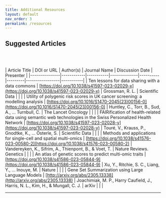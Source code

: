 ```yaml
---
title: Additional Resources
layout: default
nav_order: 3
permalink: /resources
---
```


## Suggested Articles  
<br><br>


| Article Title | DOI or URL | Author(s) | Journal Name |  Discussion Date | Presenter |
|---------------|------------|-----------|--------------|----------|---------|-----------------|-----------|
| Ten lessons for data sharing with a data commons | [https://doi.org/10.1038/s41597-023-02029-x](https://doi.org/10.1038/s41597-023-02029-x) | Grossman, R. L. | Scientific Data | | | 
| Utility of polygenic risk scores in UK cancer screening: a modelling analysis | [https://doi.org/10.1016/S1470-2045(23)00156-0](https://doi.org/10.1016/S1470-2045(23)00156-0) | Huntley, C., Torr, B., Sud, A., ... Turnbull, C. | The Lancet Oncology | | |
| FAIRification of health-related data using semantic web technologies in the Swiss Personalized Health Network | [https://doi.org/10.1038/s41597-023-02028-y](https://doi.org/10.1038/s41597-023-02028-y) | Touré, V., Krauss, P., Gnodtke, K., ... Österle, S. | Scientific Data | | | 
| Methods and applications for single-cell and spatial multi-omics | [https://doi.org/10.1038/s41576-023-00580-2](https://doi.org/10.1038/s41576-023-00580-2) | Vandereyken, K., Sifrim, A., Thienpont, B., & Voet, T. | Nature Reviews. Genetics | | | 
| An atlas of genetic scores to predict multi-omic traits | [https://doi.org/10.1038/s41586-023-05844-9](https://doi.org/10.1038/s41586-023-05844-9) | Xu, Y., Ritchie, S. C., Liang, Y., ... Inouye, M. | Nature | | | 
| Gene Set Summarization using Large Language Models | [http://arxiv.org/abs/2305.13338](http://arxiv.org/abs/2305.13338) | Joachimiak, M. P., Harry Caufield, J., Harris, N. L., Kim, H., & Mungall, C. J. | arXiv | | |

---

<br><br>
